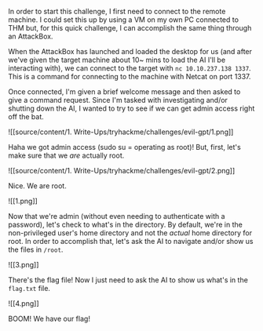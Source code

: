 
In order to start this challenge, I first need to connect to the remote machine. I could set this up by using a VM on my own PC connected to THM but, for this quick challenge, I can accomplish the same thing through an AttackBox.

When the AttackBox has launched and loaded the desktop for us (and after we've given the target machine about 10~ mins to load the AI I'll be interacting with), we can connect to the target with `nc 10.10.237.138 1337`. This is a command for connecting to the machine with Netcat on port 1337.

Once connected, I'm given a brief welcome message and then asked to give a command request. Since I'm tasked with investigating and/or shutting down the AI, I wanted to try to see if we can get admin access right off the bat.

![[source/content/1. Write-Ups/tryhackme/challenges/evil-gpt/1.png]]

Haha we got admin access (sudo su = operating as root)! But, first, let's make sure that we *are* actually root.

![[source/content/1. Write-Ups/tryhackme/challenges/evil-gpt/2.png]]

Nice. We are root.

![[1.png]]

Now that we're admin (without even needing to authenticate with a password), let's check to what's in the directory. By default, we're in the non-privileged user's home directory and not the *actual* home directory for root. In order to accomplish that, let's ask the AI to navigate and/or show us the files in `/root`.

![[3.png]]

 There's the flag file! Now I just need to ask the AI to show us what's in the `flag.txt` file.

![[4.png]]

BOOM! We have our flag!

